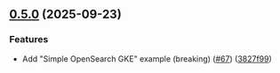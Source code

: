 ## [0.5.0](https://github.com/elastiflow/helm-chart-netobserv/compare/netobserv-0.4.14...netobserv-0.5.0) (2025-09-23)

### Features

* Add "Simple OpenSearch GKE" example (breaking) ([#67](https://github.com/elastiflow/helm-chart-netobserv/issues/67)) ([3827f99](https://github.com/elastiflow/helm-chart-netobserv/commit/3827f999c4a17fb16ac5a0fe983700c7e2f0dc24))



